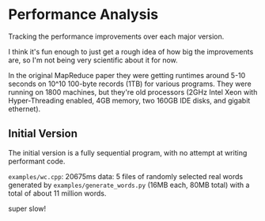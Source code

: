 # Performance Analysis

Tracking the performance improvements over each major version.

I think it's fun enough to just get a rough idea of how big the improvements
are, so I'm not being very scientific about it for now.

In the original MapReduce paper they were getting runtimes around 5-10
seconds on 10^10 100-byte records (1TB) for various programs. They were running on
1800 machines, but they're old processors (2GHz Intel Xeon with Hyper-Threading
enabled, 4GB memory, two 160GB IDE disks, and gigabit ethernet).

## Initial Version

The initial version is a fully sequential program, with no attempt at writing
performant code.

`examples/wc.cpp`: 20675ms
data: 5 files of randomly selected real words generated by 
`examples/generate_words.py` (16MB each, 80MB total) with a total of about 
11 million words.

super slow!
